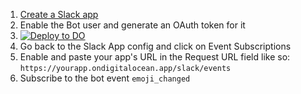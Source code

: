 1. [Create a Slack app](https://api.slack.com/apps)
1. Enable the Bot user and generate an OAuth token for it
1. [![Deploy to DO](https://mp-assets1.sfo2.digitaloceanspaces.com/deploy-to-do/do-btn-blue.svg)](https://cloud.digitalocean.com/apps/new?repo=https://github.com/kamaln7/slack-emoji-papertrail/tree/main)
1. Go back to the Slack App config and click on Event Subscriptions
1. Enable and paste your app's URL in the Request URL field like so: `https://yourapp.ondigitalocean.app/slack/events`
1. Subscribe to the bot event `emoji_changed`
